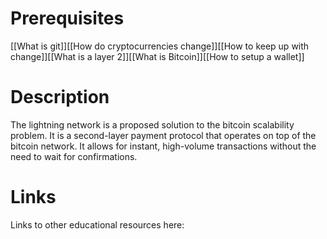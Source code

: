 # Prerequisites
[[What is git]][[How do cryptocurrencies change]][[How to keep up with change]][[What is a layer 2]][[What is Bitcoin]][[How to setup a wallet]]

# Description
The lightning network is a proposed solution to the bitcoin scalability problem. It is a second-layer payment protocol that operates on top of the bitcoin network. It allows for instant, high-volume transactions without the need to wait for confirmations.

# Links
Links to other educational resources here: